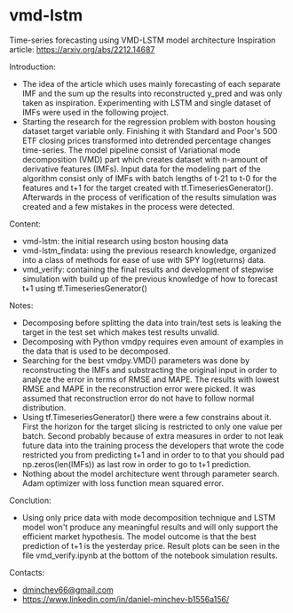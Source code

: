 # vmd-lstm
Time-series forecasting using VMD-LSTM model architecture
Inspiration article: https://arxiv.org/abs/2212.14687

Introduction:
- The idea of the article which uses mainly forecasting of each separate IMF and the sum up the results into reconstructed y_pred and was only taken as inspiration. Experimenting with LSTM and single dataset of IMFs were used in the following project.
- Starting the research for the regression problem with boston housing dataset target variable only. Finishing it with Standard and Poor's 500 ETF closing prices transformed into detrended percentage changes time-series. The model pipeline consist of Variational mode decomposition (VMD) part which creates dataset with n-amount of derivative features (IMFs). Input data for the modeling part of the algorithm consist only of IMFs with batch lengths of t-21 to t-0 for the features and t+1 for the target created with tf.TimeseriesGenerator(). Afterwards in the process of verification of the results simulation was created and a few mistakes in the process were detected.

Content:
- vmd-lstm: the initial research using boston housing data
- vmd-lstm_findata: using the previous research knowledge, organized into a class of methods for ease of use with SPY log(returns) data.
- vmd_verify: containing the final results and development of stepwise simulation with build up of the previous knowledge of how to forecast t+1 using tf.TimeseriesGenerator()

Notes:
- Decomposing before splitting the data into train/test sets is leaking the target in the test set which makes test results unvalid.
- Decomposing with Python vmdpy requires even amount of examples in the data that is used to be decomposed.
- Searching for the best vmdpy.VMD() parameters was done by reconstructing the IMFs and substracting the original input in order to analyze the error in terms of RMSE and MAPE. The results with lowest RMSE and MAPE in the reconstruction error were picked. It was assumed that reconstruction error do not have to follow normal distribution.
- Using tf.TimeseriesGenerator() there were a few constrains about it. First the horizon for the target slicing is restricted to only one value per batch. Second probably because of extra measures in order to not leak future data into the training process the developers that wrote the code restricted you from predicting t+1 and in order to to that you should pad np.zeros(len(IMFs)) as last row in order to go to t+1 prediction.
- Nothing about the model architecture went through parameter search. Adam optimizer with loss function mean squared error.

Conclution:
- Using only price data with mode decomposition technique and LSTM model won't produce any meaningful results and will only support the efficient market hypothesis. The model outcome is that the best prediction of t+1 is the yesterday price. Result plots can be seen in the file vmd_verify.ipynb at the bottom of the notebook simulation results.


Contacts:
- dminchev66@gmail.com
- https://www.linkedin.com/in/daniel-minchev-b1556a156/